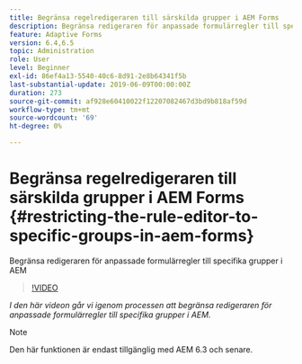```yaml
---
title: Begränsa regelredigeraren till särskilda grupper i AEM Forms
description: Begränsa redigeraren för anpassade formulärregler till specifika grupper i AEM
feature: Adaptive Forms
version: 6.4,6.5
topic: Administration
role: User
level: Beginner
exl-id: 86ef4a13-5540-40c6-8d91-2e8b64341f5b
last-substantial-update: 2019-06-09T00:00:00Z
duration: 273
source-git-commit: af928e60410022f12207082467d3bd9b818af59d
workflow-type: tm+mt
source-wordcount: '69'
ht-degree: 0%

---
```


# Begränsa regelredigeraren till särskilda grupper i AEM Forms {#restricting-the-rule-editor-to-specific-groups-in-aem-forms}

Begränsa redigeraren för anpassade formulärregler till specifika grupper i AEM

>[!VIDEO](https://video.tv.adobe.com/v/19470?quality=12&learn=on)

*I den här videon går vi igenom processen att begränsa redigeraren för anpassade formulärregler till specifika grupper i AEM.*

>[!NOTE]
>
>Den här funktionen är endast tillgänglig med AEM 6.3 och senare.
